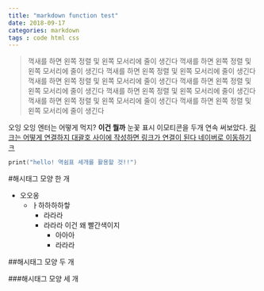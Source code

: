 ```yaml
---
title: "markdown function test"
date: 2018-09-17
categories: markdown
tags : code html css
---
```


> 꺽새를 하면 왼쪽 정렬 및 왼쪽 모서리에 줄이 생긴다  꺽새를 하면 왼쪽 정렬 및 왼쪽 모서리에 줄이 생긴다  꺽새를 하면 왼쪽 정렬 및 왼쪽 모서리에 줄이 생긴다  꺽새를 하면 왼쪽 정렬 및 왼쪽 모서리에 줄이 생긴다  꺽새를 하면 왼쪽 정렬 및 왼쪽 모서리에 줄이 생긴다  꺽새를 하면 왼쪽 정렬 및 왼쪽 모서리에 줄이 생긴다  꺽새를 하면 왼쪽 정렬 및 왼쪽 모서리에 줄이 생긴다  꺽새를 하면 왼쪽 정렬 및 왼쪽 모서리에 줄이 생긴다 



오잉 오잉 엔터는 어떻게 먹지?
**이건 뭘까** 눈꽃 표시 이모티콘을 두개 연속 써보았다.
[링크는 어떻게 연결하지 대괄호 사이에 작성하면 링크가 연결이 된다 네이버로 이동하기 ㅋ](http://www.naver.com)

```swift
print("hello! 역쉼표 세개를 활용할 것!!")
```
#해시태그 모양 한 개 
- 오오옹
  - ㅏ하하하하핳 
    - 라라라 
    - 라라라 이건 왜 빨간색이지
      - 아아아 
      - 라라라 
      
##해시태그 모양 두 개 

###해시태그 모양 세 개 
